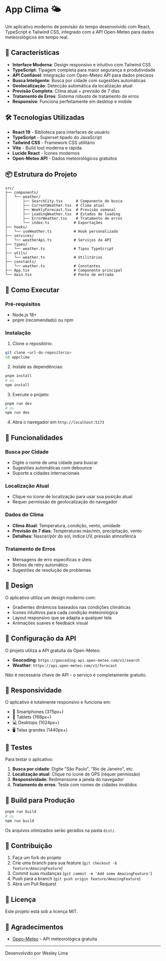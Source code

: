 # App Clima 🌤️

Um aplicativo moderno de previsão do tempo desenvolvido com React, TypeScript e Tailwind CSS, integrado com a API Open-Meteo para dados meteorológicos em tempo real.

## 🚀 Características

- **Interface Moderna**: Design responsivo e intuitivo com Tailwind CSS
- **TypeScript**: Tipagem completa para maior segurança e produtividade
- **API Confiável**: Integração com Open-Meteo API para dados precisos
- **Busca Inteligente**: Busca por cidade com sugestões automáticas
- **Geolocalização**: Detecção automática da localização atual
- **Previsão Completa**: Clima atual + previsão de 7 dias
- **Tratamento de Erros**: Sistema robusto de tratamento de erros
- **Responsivo**: Funciona perfeitamente em desktop e mobile

## 🛠️ Tecnologias Utilizadas

- **React 19** - Biblioteca para interfaces de usuário
- **TypeScript** - Superset tipado do JavaScript
- **Tailwind CSS** - Framework CSS utilitário
- **Vite** - Build tool moderna e rápida
- **Lucide React** - Ícones modernos
- **Open-Meteo API** - Dados meteorológicos gratuitos

## 📦 Estrutura do Projeto

```
src/
├── components/
│   └── weather/
│       ├── SearchCity.tsx      # Componente de busca
│       ├── CurrentWeather.tsx  # Clima atual
│       ├── WeeklyForecast.tsx  # Previsão semanal
│       ├── LoadingWeather.tsx  # Estados de loading
│       ├── ErrorWeather.tsx    # Tratamento de erros
│       └── index.ts           # Exportações
├── hooks/
│   └── useWeather.ts          # Hook personalizado
├── services/
│   └── weatherApi.ts          # Serviços da API
├── types/
│   └── weather.ts             # Tipos TypeScript
├── utils/
│   └── weather.ts             # Utilitários
├── constants/
│   └── weather.ts             # Constantes
├── App.tsx                    # Componente principal
└── main.tsx                   # Ponto de entrada
```

## 🚀 Como Executar

### Pré-requisitos

- Node.js 18+ 
- pnpm (recomendado) ou npm

### Instalação

1. Clone o repositório:
```bash
git clone <url-do-repositorio>
cd appclima
```

2. Instale as dependências:
```bash
pnpm install
# ou
npm install
```

3. Execute o projeto:
```bash
pnpm run dev
# ou
npm run dev
```

4. Abra o navegador em `http://localhost:5173`

## 🌟 Funcionalidades

### Busca por Cidade
- Digite o nome de uma cidade para buscar
- Sugestões automáticas com debounce
- Suporte a cidades internacionais

### Localização Atual
- Clique no ícone de localização para usar sua posição atual
- Requer permissão de geolocalização do navegador

### Dados do Clima
- **Clima Atual**: Temperatura, condição, vento, umidade
- **Previsão de 7 dias**: Temperaturas máx/mín, precipitação, vento
- **Detalhes**: Nascer/pôr do sol, índice UV, pressão atmosférica

### Tratamento de Erros
- Mensagens de erro específicas e úteis
- Botões de retry automático
- Sugestões de resolução de problemas

## 🎨 Design

O aplicativo utiliza um design moderno com:
- Gradientes dinâmicos baseados nas condições climáticas
- Ícones intuitivos para cada condição meteorológica
- Layout responsivo que se adapta a qualquer tela
- Animações suaves e feedback visual

## 🔧 Configuração da API

O projeto utiliza a API gratuita da Open-Meteo:
- **Geocoding**: `https://geocoding-api.open-meteo.com/v1/search`
- **Weather**: `https://api.open-meteo.com/v1/forecast`

Não é necessária chave de API - o serviço é completamente gratuito.

## 📱 Responsividade

O aplicativo é totalmente responsivo e funciona em:
- 📱 Smartphones (375px+)
- 📱 Tablets (768px+)
- 💻 Desktops (1024px+)
- 🖥️ Telas grandes (1440px+)

## 🧪 Testes

Para testar o aplicativo:

1. **Busca por cidade**: Digite "São Paulo", "Rio de Janeiro", etc.
2. **Localização atual**: Clique no ícone de GPS (requer permissão)
3. **Responsividade**: Redimensione a janela do navegador
4. **Tratamento de erros**: Teste com nomes de cidades inválidos

## 🚀 Build para Produção

```bash
pnpm run build
# ou
npm run build
```

Os arquivos otimizados serão gerados na pasta `dist/`.

## 🤝 Contribuição

1. Faça um fork do projeto
2. Crie uma branch para sua feature (`git checkout -b feature/AmazingFeature`)
3. Commit suas mudanças (`git commit -m 'Add some AmazingFeature'`)
4. Push para a branch (`git push origin feature/AmazingFeature`)
5. Abra um Pull Request

## 📄 Licença

Este projeto está sob a licença MIT. 

## 🙏 Agradecimentos

- [Open-Meteo](https://open-meteo.com/) - API meteorológica gratuita

---

Desenvolvido por Wesley Lima

